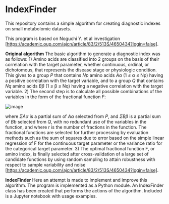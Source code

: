 # IndexFinder
This repository contains a simple algorithm for creating diagnostic indexes on small metabolomic datasets.

This program is based on Noguchi Y. et al investigation [https://academic.oup.com/ajcn/article/83/2/513S/4650434?login=false]. 

**Original algorithm**
The basic algorithm to generate a diagnostic index was as follows: 1) Amino acids are classified into 2 groups on the basis of their correlation with the target parameter, whether continuous, ordinal, or dichotomous, that represents the disease stage or physiologic condition. This gives to a group *P* that contains *Np* amino acids *Aα* (1 ≤ α ≤ Np) having a positive correlation with the target variable, and to a group *Q* that contains *Nq* amino acids *Bβ* (1 ≤ β ≤ Nq) having a negative correlation with the target variable. 2) The second step is to calculate all possible combinations of the variables in the form of the fractional function *F*:

![image](https://user-images.githubusercontent.com/90495911/194709627-fd316a6c-0c0c-494b-abcc-de5fca8ba180.png)

where *ΣAα* is a partial sum of *Aα* selected from *P*, and *ΣBβ* is a partial sum of *Bb* selected from *Q*, with no redundant use of the variables in the function, and where r is the number of fractions in the function. The fractional functions are selected for further processing by evaluation methods such as the sum of squares due to error based on the simple linear regression of F for the continuous target parameter or the variance ratio for the categorical target parameter. 3) The optimal fractional function F, or amino index, is finally selected after cross-validation of a large set of candidate functions by using random sampling to attain robustness with respect to sample variability and noise [https://academic.oup.com/ajcn/article/83/2/513S/4650434?login=false].

**IndexFinder**
Here an attempt is made to implement and improve this algorithm. The program is implemented as a Python module. An IndexFinder class has been created that performs the actions of the algorithm. Included is a Jupyter notebook with usage examples.
